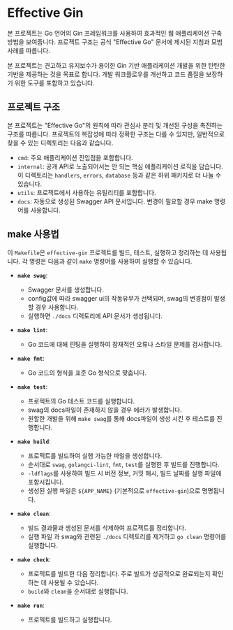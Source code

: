 # Effective Gin

본 프로젝트는 Go 언어의 Gin 프레임워크를 사용하여 효과적인 웹 애플리케이션 구축 방법을 보여줍니다. 프로젝트 구조는 공식 "Effective Go" 문서에 제시된 지침과 모범 사례를 따릅니다.

본 프로젝트는 견고하고 유지보수가 용이한 Gin 기반 애플리케이션 개발을 위한 탄탄한 기반을 제공하는 것을 목표로 합니다. 개발 워크플로우를 개선하고 코드 품질을 보장하기 위한 도구를 포함하고 있습니다.

## 프로젝트 구조

본 프로젝트는 "Effective Go"의 원칙에 따라 관심사 분리 및 개선된 구성을 촉진하는 구조를 따릅니다. 프로젝트의 복잡성에 따라 정확한 구조는 다를 수 있지만, 일반적으로 찾을 수 있는 디렉토리는 다음과 같습니다.

* `cmd`: 주요 애플리케이션 진입점을 포함합니다.
* `internal`: 공개 API로 노출되어서는 안 되는 핵심 애플리케이션 로직을 담습니다. 이 디렉토리는 `handlers`, `errors`, `database` 등과 같은 하위 패키지로 더 나눌 수 있습니다.
* `utils`: 프로젝트에서 사용하는 유틸리티를 포함합니다.
* `docs`: 자동으로 생성된 Swagger API 문서입니다. 변경이 필요할 경우 make 명령어를 사용합니다.

## make 사용법

이 `Makefile`은 `effective-gin` 프로젝트를 빌드, 테스트, 실행하고 정리하는 데 사용됩니다. 각 명령은 다음과 같이 `make` 명령어를 사용하여 실행할 수 있습니다.

* **`make swag`**:
    * Swagger 문서를 생성합니다.
    * config값에 따라 swagger ui의 작동유무가 선택되며, swag의 변경점이 발생할 경우 사용합니다.
    * 실행하면 `./docs` 디렉토리에 API 문서가 생성됩니다.

* **`make lint`**:
    * Go 코드에 대해 린팅을 실행하여 잠재적인 오류나 스타일 문제를 검사합니다.

* **`make fmt`**:
    * Go 코드의 형식을 표준 Go 형식으로 맞춥니다.

* **`make test`**:
    * 프로젝트의 Go 테스트 코드를 실행합니다.
    * swag의 docs파일이 존재하지 않을 경우 에러가 발생합니다.
    * 원할한 개발을 위해 `make swag`를 통해 docs파일이 생성 시킨 후 테스트를 진행합니다.

* **`make build`**:
    * 프로젝트를 빌드하여 실행 가능한 파일을 생성합니다.
    * 순서대로 `swag`, `golangci-lint`, `fmt`, `test`를 실행한 후 빌드를 진행합니다.
    * `-ldflags`를 사용하여 빌드 시 버전 정보, 커밋 해시, 빌드 날짜를 실행 파일에 포함시킵니다.
    * 생성된 실행 파일은 `${APP_NAME}` (기본적으로 `effective-gin`)으로 명명됩니다.

* **`make clean`**:
    * 빌드 결과물과 생성된 문서를 삭제하여 프로젝트를 정리합니다.
    * 실행 파일 과 swag와 관련된 `./docs` 디렉토리를 제거하고 `go clean` 명령어를 실행합니다.

* **`make check`**:
    * 프로젝트를 빌드한 다음 정리합니다. 주로 빌드가 성공적으로 완료되는지 확인하는 데 사용될 수 있습니다.
    * `build`와 `clean`을 순서대로 실행합니다.

* **`make run`**:
    * 프로젝트를 빌드하고 실행합니다.
